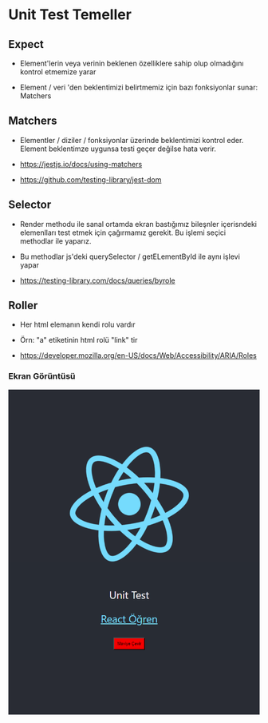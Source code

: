 <h1>Unit Test Temeller</h1>

<h2>Expect</h2>


- Element'lerin veya verinin beklenen özelliklere sahip olup olmadığını kontrol etmemize yarar

- Element / veri 'den beklentimizi belirtmemiz için bazı fonksiyonlar sunar: Matchers

 <h2>Matchers</h2>


- Elementler / diziler / fonksiyonlar üzerinde beklentimizi kontrol eder. Element beklentimze uygunsa testi geçer değilse hata verir.

- https://jestjs.io/docs/using-matchers
- https://github.com/testing-library/jest-dom

<h2>Selector</h2>


- Render methodu ile sanal ortamda ekran bastığımız bileşnler içerisndeki elemenlları test etmek için çağırmamız gerekit. Bu işlemi seçici methodlar ile yaparız.

- Bu methodlar js'deki querySelector / getELementById ile aynı işlevi yapar

- https://testing-library.com/docs/queries/byrole


<h2>Roller</h2>

- Her html elemanın kendi rolu vardır

- Örn: "a" etiketinin html rolü "link" tir

- https://developer.mozilla.org/en-US/docs/Web/Accessibility/ARIA/Roles

<h3>Ekran Görüntüsü</h3>

![](./public/unittest.png)